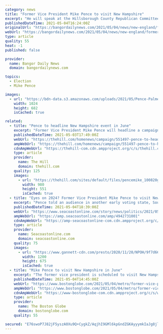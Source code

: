 ```yaml
---
category: news
title: "Former Vice President Mike Pence to visit New Hampshire"
excerpt: "He will speak at the Hillsborough County Republican Committee's annual Lincoln-Reagan Awards Dinner in Manchester on June 3."
publishedDateTime: 2021-05-04T16:24:00Z
originalUrl: "https://bangordailynews.com/2021/05/04/news/new-england/former-vice-president-mike-pence-to-visit-new-hampshire/"
webUrl: "https://bangordailynews.com/2021/05/04/news/new-england/former-vice-president-mike-pence-to-visit-new-hampshire/"
type: article
quality: 55
heat: -1
published: false

provider:
  name: Bangor Daily News
  domain: bangordailynews.com

topics:
  - Election
  - Mike Pence

images:
  - url: "https://bdn-data.s3.amazonaws.com/uploads/2021/05/Pence-Palmetto-Family-Council.jpg"
    width: 1024
    height: 682
    isCached: true

related:
  - title: "Pence to headline New Hampshire event in June"
    excerpt: "Former Vice President Mike Pence will headline a campaign event in New Hampshire next month, fueling speculation that he may run for the White House."
    publishedDateTime: 2021-05-03T17:49:00Z
    webUrl: "https://thehill.com/homenews/campaign/551497-pence-to-headline-new-hampshire-event-in-june"
    ampWebUrl: "https://thehill.com/homenews/campaign/551497-pence-to-headline-new-hampshire-event-in-june?amp"
    cdnAmpWebUrl: "https://thehill-com.cdn.ampproject.org/c/s/thehill.com/homenews/campaign/551497-pence-to-headline-new-hampshire-event-in-june?amp"
    type: article
    provider:
      name: The Hill
      domain: thehill.com
    quality: 125
    images:
      - url: "https://thehill.com/sites/default/files/pencemike_100820getty.jpg"
        width: 980
        height: 551
        isCached: true
  - title: "Eyes on 2024? Former Vice President Mike Pence to visit New Hampshire"
    excerpt: "Pence told an audience in another early voting state, South Carolina, that he will spend the coming months \"pushing back on the liberal agenda.\""
    publishedDateTime: 2021-05-04T18:39:00Z
    webUrl: "https://www.seacoastonline.com/story/news/politics/2021/05/04/former-vice-president-mike-pence-visit-new-hampshire-2024/4942731001/"
    ampWebUrl: "https://amp.seacoastonline.com/amp/4942731001"
    cdnAmpWebUrl: "https://amp-seacoastonline-com.cdn.ampproject.org/c/s/amp.seacoastonline.com/amp/4942731001"
    type: article
    provider:
      name: Seacoastonline.com
      domain: seacoastonline.com
    quality: 75
    images:
      - url: "https://www.gannett-cdn.com/presto/2020/11/20/NPOH/9f7d66ac-6847-4af7-8c14-94a076c98ab9-RB-Oct-Pease_Pence.jpg?auto=webp&crop=2820,1587,x0,y94&format=pjpg&width=1200"
        width: 1200
        height: 675
        isCached: true
  - title: "Mike Pence to visit New Hampshire in June"
    excerpt: "The former vice president is scheduled to visit New Hampshire to the first-in-the nation presidential primary state for the first time since the 2020 general election campaign."
    publishedDateTime: 2021-05-04T14:45:00Z
    webUrl: "https://www.bostonglobe.com/2021/05/04/metro/former-vice-president-mike-pence-visit-new-hampshire/"
    ampWebUrl: "https://www.bostonglobe.com/2021/05/04/metro/former-vice-president-mike-pence-visit-new-hampshire/?outputType=amp"
    cdnAmpWebUrl: "https://www-bostonglobe-com.cdn.ampproject.org/c/s/www.bostonglobe.com/2021/05/04/metro/former-vice-president-mike-pence-visit-new-hampshire/?outputType=amp"
    type: article
    provider:
      name: The Boston Globe
      domain: bostonglobe.com
    quality: 55

secured: "E76swoP7J82jF5yszA0Xu9Q+CygkZ/AqjhI9GMl6kpGndZGKAyyymkIaJg8jl10uI4g/peJuIaHbntbA4dgNV+VLlSU3xi4nXz30h4F3TWQlTBBRMKw0mhwT5Cp0Y6SLrZE3/bUcpx6kw74nRDlf0It7oQlM4Mibm8bvcSwkqAmRUf7rXu48Sx3ZW/lj3sQNTv9ZH9AnGnZ1NC2C9G+dGHhoIQzBUSUrKIEDrh9caP/mMQ//5ex4g+YFgWat6UFtAqEZtOewyrV+6wDX5e1ylGJrf6SfFHzON65AhaDmSIgoqMHeOrbnuoMbCh9XCjemi4CHYHiM+4M/CPPpbdqRVZ0177U5ecTTDIAoSnJy/Lg=;mvf40zaMhTsa/0EfQ4GI0w=="
---
```


